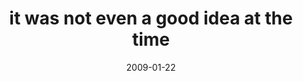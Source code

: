---
layout: base.njk
title : 'it was not even a good idea at the time' 
view_title : 'it was not even a good idea at the time' 
year : '2009' 
date : '2009-01-22' 
img_file : '/drawing/itwasnotevenagoodideaatthetime.png' 
html_file : 'itwasnotevenagoodideaatthetime' 
next_html : 'dontworryimfixingit.html' 
year_order : '21' 
permalink : "title/{{html_file}}.html"
---